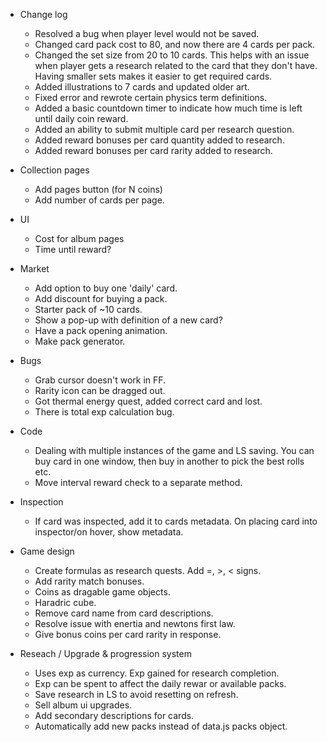 - Change log
   - Resolved a bug when player level would not be saved.
   - Changed card pack cost to 80, and now there are 4 cards per pack.
   - Changed the set size from 20 to 10 cards. This helps with an issue when player gets a research related to the card that they don't have. Having smaller sets makes it easier to get required cards.
   - Added illustrations to 7 cards and updated older art.
   - Fixed error and rewrote certain physics term definitions.
   - Added a basic countdown timer to indicate how much time is left until daily coin reward.
   - Added an ability to submit multiple card per research question.
   - Added reward bonuses per card quantity added to research.
   - Added reward bonuses per card rarity added to research.

- Collection pages
   - Add pages button (for N coins)
   - Add number of cards per page.

- UI
   - Cost for album pages
   - Time until reward?

- Market
   - Add option to buy one 'daily' card.
   - Add discount for buying a pack.
   - Starter pack of ~10 cards.
   - Show a pop-up with definition of a new card?
   - Have a pack opening animation.
   - Make pack generator.

- Bugs
   - Grab cursor doesn't work in FF.
   - Rarity icon can be dragged out.
   - Got thermal energy quest, added correct card and lost.
   - There is total exp calculation bug.

- Code
   - Dealing with multiple instances of the game and LS saving. You can buy card in one window, then buy in another to pick the best rolls etc.
   - Move interval reward check to a separate method.

- Inspection
   - If card was inspected, add it to cards metadata. On placing card into inspector/on hover, show metadata.

- Game design
   - Create formulas as research quests. Add =, >, < signs.
   - Add rarity match bonuses.
   - Coins as dragable game objects.
   - Haradric cube.
   - Remove card name from card descriptions.
   - Resolve issue with enertia and newtons first law.
   - Give bonus coins per card rarity in response.

- Reseach / Upgrade & progression system
   - Uses exp as currency. Exp gained for research completion.
   - Exp can be spent to affect the daily rewar or available packs.
   - Save research in LS to avoid resetting on refresh.
   - Sell album ui upgrades.
   - Add secondary descriptions for cards.
   - Automatically add new packs instead of data.js packs object.